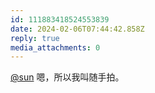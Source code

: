 ```yaml
---
id: 111883418524553839
date: 2024-02-06T07:44:42.858Z
reply: true
media_attachments: 0
---
```


[@sun](https://jiong.us/@sun) 嗯，所以我叫随手拍。

